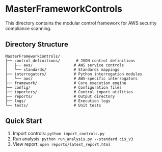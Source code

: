 # MasterFrameworkControls

This directory contains the modular control framework for AWS security compliance scanning.

## Directory Structure

```
MasterFrameworkControls/
├── control_definitions/       # JSON control definitions
│   ├── aws/                  # AWS service controls
│   └── standards/            # Standards mappings
├── interrogators/            # Python interrogation modules
│   └── aws/                  # AWS-specific interrogators
├── framework/                # Core execution engine
├── config/                   # Configuration files
├── importers/                # Control import utilities
├── reports/                  # Output directory
├── logs/                     # Execution logs
└── tests/                    # Unit tests
```

## Quick Start

1. Import controls: `python import_controls.py`
2. Run analysis: `python run_analysis.py --standard cis_v3`
3. View report: `open reports/latest_report.html`

